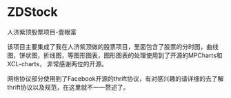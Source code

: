 # ZDStock
人济紫顶股票项目-壹眼富

该项目主要集成了我在人济紫顶做的股票项目，里面包含了股票的分时图，曲线图，饼状图，折线图，等图形图表，图形图表的处理使用到了开源的MPCharts和XCL-charts，
非常感谢两位的开源。

网络协议部分使用到了Facebook开源的thrift协议，有对感兴趣的请详细的去了解thrift协议以及规范，在这里就不一一赘述了。

